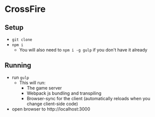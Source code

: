 # CrossFire

## Setup

* `git clone`
* `npm i`
  * You will also need to `npm i -g gulp` if you don't have it already

## Running

* run `gulp`
  * This will run:
    * The game server
    * Webpack js bundling and transpiling
    * Browser-sync for the client (automatically reloads when you change client-side code)
* open browser to http://localhost:3000
